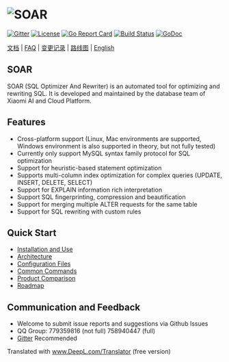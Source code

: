 # ![SOAR](https://raw.githubusercontent.com/yassineim/soar/master/doc/images/logo.png)

[![Gitter](https://badges.gitter.im/Join%20Chat.svg)](https://gitter.im/xiaomi-dba/soar)
[![License](https://img.shields.io/badge/License-Apache%202.0-blue.svg)](http://github.com/yassineim/soar/blob/master/LICENSE)
[![Go Report Card](https://goreportcard.com/badge/github.com/yassineim/soar)](https://goreportcard.com/report/github.com/yassineim/soar)
[![Build Status](https://travis-ci.org/XiaoMi/soar.svg?branch=master)](https://travis-ci.org/XiaoMi/soar)
[![GoDoc](https://godoc.org/github.com/yassineim/soar?status.svg)](https://godoc.org/github.com/yassineim/soar)

[文档](http://github.com/yassineim/soar/tree/master/doc) | [FAQ](http://github.com/yassineim/soar/blob/master/doc/FAQ.md) | [变更记录](http://github.com/yassineim/soar/blob/master/CHANGES.md) | [路线图](http://github.com/yassineim/soar/blob/master/doc/roadmap.md) | [English](http://github.com/yassineim/soar/blob/master/README_EN.md)


## SOAR

SOAR (SQL Optimizer And Rewriter) is an automated tool for optimizing and rewriting SQL. It is developed and maintained by the database team of Xiaomi AI and Cloud Platform.

## Features

* Cross-platform support (Linux, Mac environments are supported, Windows environment is also supported in theory, but not fully tested)
* Currently only support MySQL syntax family protocol for SQL optimization
* Support for heuristic-based statement optimization
* Supports multi-column index optimization for complex queries (UPDATE, INSERT, DELETE, SELECT)
* Support for EXPLAIN information rich interpretation
* Support SQL fingerprinting, compression and beautification
* Support for merging multiple ALTER requests for the same table
* Support for SQL rewriting with custom rules

## Quick Start

* [Installation and Use](http://github.com/yassineim/soar/blob/master/doc/install.md)
* [Architecture](http://github.com/yassineim/soar/blob/master/doc/structure.md)
* [Configuration Files](http://github.com/yassineim/soar/blob/master/doc/config.md)
* [Common Commands](http://github.com/yassineim/soar/blob/master/doc/cheatsheet.md)
* [Product Comparison](http://github.com/yassineim/soar/blob/master/doc/comparison.md)
* [Roadmap](http://github.com/yassineim/soar/blob/master/doc/roadmap.md)

## Communication and Feedback

* Welcome to submit issue reports and suggestions via Github Issues
* QQ Group: 779359816 (not full) 758940447 (full)
* [Gitter](https://gitter.im/xiaomi-dba/soar) Recommended

Translated with www.DeepL.com/Translator (free version)
